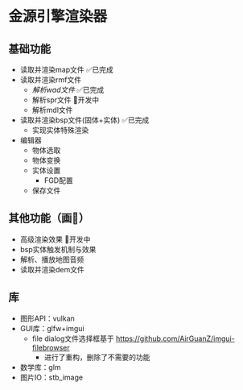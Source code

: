 # 金源引擎渲染器
## 基础功能
- 读取并渲染map文件 ✅已完成
- 读取并渲染rmf文件
  - *解析wad文件* ✅已完成
  - 解析spr文件 🚀开发中
  - 解析mdl文件
- 读取并渲染bsp文件(固体+实体) ✅已完成
  - 实现实体特殊渲染
- 编辑器
  - 物体选取
  - 物体变换
  - 实体设置
    - FGD配置
  - 保存文件
## 其他功能（画🍕）
- 高级渲染效果 🚀开发中
- bsp实体触发机制与效果
- 解析、播放地图音频
- 读取并渲染dem文件
## 库
- 图形API：vulkan
- GUI库：glfw+imgui
  - file dialog文件选择框基于 https://github.com/AirGuanZ/imgui-filebrowser
  	- 进行了重构，删除了不需要的功能
- 数学库：glm
- 图片IO：stb_image